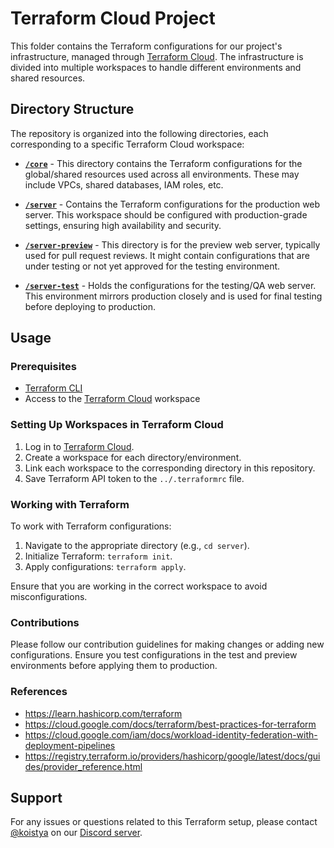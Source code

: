 # Terraform Cloud Project

This folder contains the Terraform configurations for our project's infrastructure, managed through [Terraform Cloud](https://developer.hashicorp.com/terraform/cloud-docs). The infrastructure is divided into multiple workspaces to handle different environments and shared resources.

## Directory Structure

The repository is organized into the following directories, each corresponding to a specific Terraform Cloud workspace:

- **[`/core`](./core/)** - This directory contains the Terraform configurations for the global/shared resources used across all environments. These may include VPCs, shared databases, IAM roles, etc.

- **[`/server`](./server/)** - Contains the Terraform configurations for the production web server. This workspace should be configured with production-grade settings, ensuring high availability and security.

- **[`/server-preview`](./server-preview/)** - This directory is for the preview web server, typically used for pull request reviews. It might contain configurations that are under testing or not yet approved for the testing environment.

- **[`/server-test`](./server-test/)** - Holds the configurations for the testing/QA web server. This environment mirrors production closely and is used for final testing before deploying to production.

## Usage

### Prerequisites

- [Terraform CLI](https://developer.hashicorp.com/terraform/install)
- Access to the [Terraform Cloud](https://app.terraform.io/) workspace

### Setting Up Workspaces in Terraform Cloud

1. Log in to [Terraform Cloud](https://app.terraform.io/).
2. Create a workspace for each directory/environment.
3. Link each workspace to the corresponding directory in this repository.
4. Save Terraform API token to the `../.terraformrc` file.

### Working with Terraform

To work with Terraform configurations:

1. Navigate to the appropriate directory (e.g., `cd server`).
2. Initialize Terraform: `terraform init`.
3. Apply configurations: `terraform apply`.

Ensure that you are working in the correct workspace to avoid misconfigurations.

### Contributions

Please follow our contribution guidelines for making changes or adding new configurations. Ensure you test configurations in the test and preview environments before applying them to production.

### References

- https://learn.hashicorp.com/terraform
- https://cloud.google.com/docs/terraform/best-practices-for-terraform
- https://cloud.google.com/iam/docs/workload-identity-federation-with-deployment-pipelines
- https://registry.terraform.io/providers/hashicorp/google/latest/docs/guides/provider_reference.html

## Support

For any issues or questions related to this Terraform setup, please contact [@koistya](https://github.com/koistya) on our [Discord server](https://discord.com/invite/bSsv7XM).
